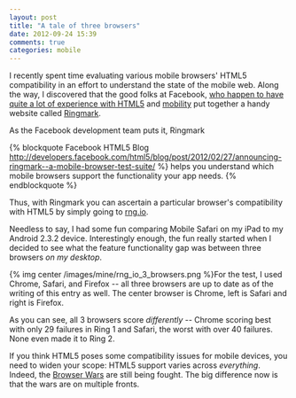 ```yaml
---
layout: post
title: "A tale of three browsers"
date: 2012-09-24 15:39
comments: true
categories: mobile
---
```


I recently spent time evaluating various mobile browsers' HTML5 compatibility in an effort to understand the state of the mobile web. Along the way, I discovered that the good folks at Facebook, [who happen to have quite a lot of experience with HTML5](http://www.zdnet.com/facebooks-mark-zuckerberg-knocks-html5-in-favor-of-native-apps-7000004082/) and [mobility](http://gantdaily.com/2012/09/12/facebook-ceo-mark-zuckerberg-promises-better-mobile-strategy/) put together a handy website called [Ringmark](http://www.rng.io/). 

As the Facebook development team puts it, Ringmark

{% blockquote Facebook HTML5 Blog http://developers.facebook.com/html5/blog/post/2012/02/27/announcing-ringmark--a-mobile-browser-test-suite/ %}
helps you understand which mobile browsers support the functionality your app needs.
{% endblockquote %}

Thus, with Ringmark you can ascertain a particular browser's compatibility with HTML5 by simply going to [rng.io](http://www.rng.io/). 

Needless to say, I had some fun comparing Mobile Safari on my iPad to my Android 2.3.2 device. Interestingly enough, the fun really started when I decided to see what the feature functionality gap was between three browsers _on my desktop_. 
 
{% img center /images/mine/rng_io_3_browsers.png %}For the test, I used Chrome, Safari, and Firefox -- all three browsers are up to date as of the writing of this entry as well. The center browser is Chrome, left is Safari and right is Firefox. 

As you can see, all 3 browsers score _differently_ -- Chrome scoring best with only 29 failures in Ring 1 and Safari, the worst with over 40 failures. None even made it to Ring 2. 

If you think HTML5 poses some compatibility issues for mobile devices, you need to widen your scope: HTML5 support varies across _everything_. Indeed, the [Browser Wars](http://en.wikipedia.org/wiki/Browser_wars) are still being fought. The big difference now is that the wars are on multiple fronts.

